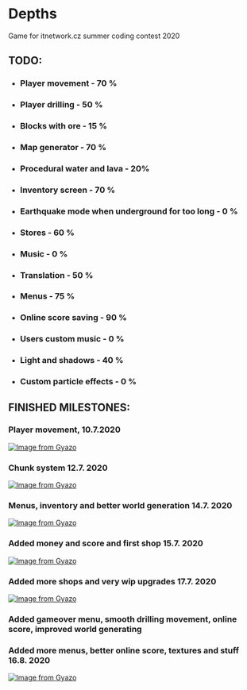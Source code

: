 # Depths

Game for itnetwork.cz summer coding contest 2020

## TODO:
- ### Player movement - 70 %
- ### Player drilling - 50 %
- ### Blocks with ore - 15 %
- ### Map generator - 70 %
- ### Procedural water and lava - 20%
- ### Inventory screen - 70 %
- ### Earthquake mode when underground for too long - 0 %
- ### Stores - 60 %
- ### Music - 0 %
- ### Translation - 50 %
- ### Menus - 75 %
- ### Online score saving - 90 %
- ### Users custom music - 0 %
- ### Light and shadows - 40 %
- ### Custom particle effects - 0 %

## FINISHED MILESTONES:
### Player movement, 10.7.2020
[![Image from Gyazo](https://i.gyazo.com/d38638164b5c2c3a9d511246ca84c409.gif)](https://gyazo.com/d38638164b5c2c3a9d511246ca84c409)

### Chunk system 12.7. 2020
[![Image from Gyazo](https://i.gyazo.com/5902a7f2e57cff661d256ed87862982a.gif)](https://gyazo.com/5902a7f2e57cff661d256ed87862982a)

### Menus, inventory and better world generation 14.7. 2020
[![Image from Gyazo](https://i.gyazo.com/8e36bf28971d37fc6fc3975ee5a23f0d.gif)](https://gyazo.com/8e36bf28971d37fc6fc3975ee5a23f0d)

### Added money and score and first shop 15.7. 2020
[![Image from Gyazo](https://i.gyazo.com/909c2b5c0f79569f464a592adc719c11.gif)](https://gyazo.com/909c2b5c0f79569f464a592adc719c11)

### Added more shops and very wip upgrades 17.7. 2020
[![Image from Gyazo](https://i.gyazo.com/51677b347992c424ce7b9180a1f318f2.gif)](https://gyazo.com/51677b347992c424ce7b9180a1f318f2)

### Added gameover menu, smooth drilling movement, online score, improved world generating

### Added more menus, better online score, textures and stuff 16.8. 2020
[![Image from Gyazo](https://i.gyazo.com/1c93ecc118e7e881680ab74e5e46fa44.gif)](https://gyazo.com/1c93ecc118e7e881680ab74e5e46fa44)